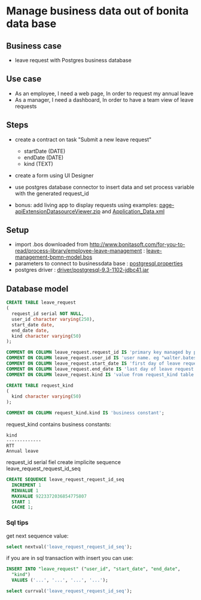 # Manage business data out of bonita data base

## Business case

* leave request with Postgres business database


## Use case

* As an employee, I need a web page,  In order to request my annual leave 
* As a manager, I need a dashboard,  In order to have a team view of leave requests
 

## Steps

* create a contract on task "Submit a new leave request"
    - startDate (DATE)
    - endDate (DATE)
    - kind (TEXT)
    
* create a form using UI Designer
    
* use postgres database connector to insert data and set process variable with the generated request_id

* bonus: add living app to display requests using examples: [page-apiExtensionDatasourceViewer.zip](page-apiExtensionDatasourceViewer.zip) and [Application_Data.xml](Application_Data.xml)


## Setup

* import .bos downloaded from http://www.bonitasoft.com/for-you-to-read/process-library/employee-leave-management : [leave-management-bpmn-model.bos](leave-management-bpmn-model.bos)
* parameters to connect to businessdata base : [postgresql.properties](postgresql.properties)
* postgres driver : [driver/postgresql-9.3-1102-jdbc41.jar](driver/postgresql-9.3-1102-jdbc41.jar)

## Database model

```sql
CREATE TABLE leave_request
(
  request_id serial NOT NULL,
  user_id character varying(250),
  start_date date,
  end_date date,
  kind character varying(50)
);

COMMENT ON COLUMN leave_request.request_id IS 'primary key managed by postgres sequence';
COMMENT ON COLUMN leave_request.user_id IS 'user name. eg "walter.bates"';
COMMENT ON COLUMN leave_request.start_date IS 'first day of leave request';
COMMENT ON COLUMN leave_request.end_date IS 'last day of leave request';
COMMENT ON COLUMN leave_request.kind IS 'value from request_kind table';

CREATE TABLE request_kind
(
  kind character varying(50)
);

COMMENT ON COLUMN request_kind.kind IS 'business constant';
```

request_kind contains business constants:

```
kind         
-------------
RTT          
Annual leave 
```

request_id serial fiel create implicite sequence leave_request_request_id_seq

```sql
CREATE SEQUENCE leave_request_request_id_seq
  INCREMENT 1
  MINVALUE 1
  MAXVALUE 9223372036854775807
  START 1
  CACHE 1;
```  

### Sql tips
 
get next sequence value:
```sql
select nextval('leave_request_request_id_seq');
```

if you are in sql transaction with insert you can use:
```sql
INSERT INTO "leave_request" ("user_id", "start_date", "end_date",
  "kind")
  VALUES ('...', '...', '...', '...');

select currval('leave_request_request_id_seq');
```
